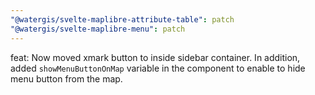 ```yaml
---
"@watergis/svelte-maplibre-attribute-table": patch
"@watergis/svelte-maplibre-menu": patch
---
```


feat: Now moved xmark button to inside sidebar container. In addition, added `showMenuButtonOnMap` variable in the component to enable to hide menu button from the map.
